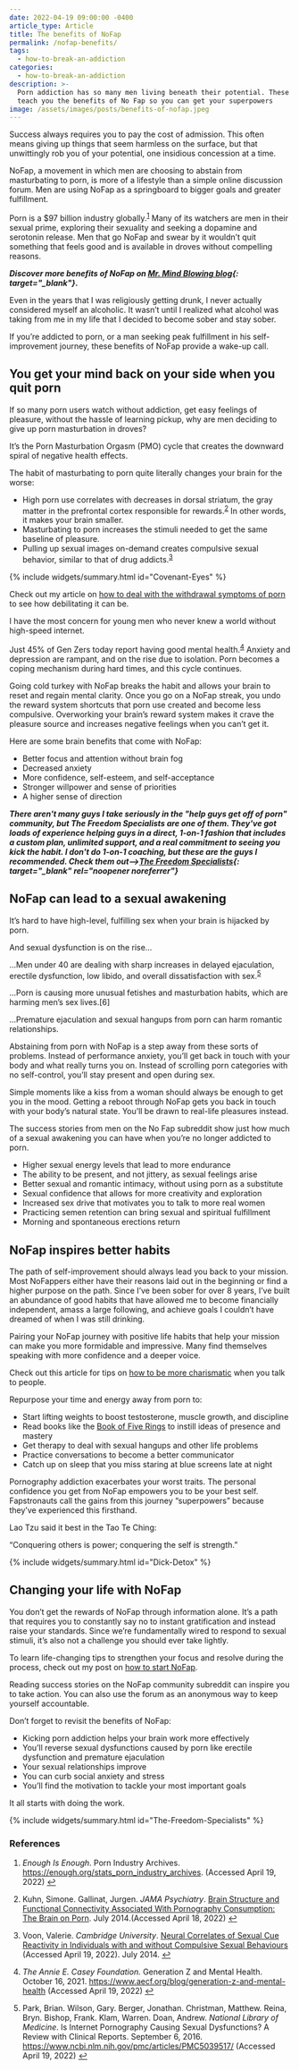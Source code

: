 ```yaml
---
date: 2022-04-19 09:00:00 -0400
article_type: Article
title: The benefits of NoFap
permalink: /nofap-benefits/
tags:
  - how-to-break-an-addiction
categories:
  - how-to-break-an-addiction
description: >-
  Porn addiction has so many men living beneath their potential. These tips will
  teach you the benefits of No Fap so you can get your superpowers
image: /assets/images/posts/benefits-of-nofap.jpeg
---
```

Success always requires you to pay the cost of admission. This often means giving up things that seem harmless on the surface, but that unwittingly rob you of your potential, one insidious concession at a time.

NoFap, a movement in which men are choosing to abstain from masturbating to porn, is more of a lifestyle than a simple online discussion forum. Men are using NoFap as a springboard to bigger goals and greater fulfillment.

Porn is a $97 billion industry globally.<sup id="fnref:1" role="doc-noteref"><a class="footnote" rel="footnote" href="#fn:1">1</a></sup> Many of its watchers are men in their sexual prime, exploring their sexuality and seeking a dopamine and serotonin release. Men that go NoFap and swear by it wouldn’t quit something that feels good and is available in droves without compelling reasons.

***Discover more benefits of NoFap on&nbsp;[Mr. Mind Blowing blog](https://mrmindblowing.com/25-crazy-benefits-of-nofap-the-superpowers-of-nofap/){: target="_blank"}.***

Even in the years that I was religiously getting drunk, I never actually considered myself an alcoholic. It wasn’t until I realized what alcohol was taking from me in my life that I decided to become sober and stay sober.

If you’re addicted to porn, or a man seeking peak fulfillment in his self-improvement journey, these benefits of NoFap provide a wake-up call.

## You get your mind back on your side when you quit porn

If so many porn users watch without addiction, get easy feelings of pleasure, without the hassle of learning pickup, why are men deciding to give up porn masturbation in droves?

It’s the Porn Masturbation Orgasm (PMO) cycle that creates the downward spiral of negative health effects.

The habit of masturbating to porn quite literally changes your brain for the worse:

* High porn use correlates with decreases in dorsal striatum, the gray matter in the prefrontal cortex responsible for rewards.<sup id="fnref:2" role="doc-noteref"><a class="footnote" rel="footnote" href="#fn:2">2</a></sup> In other words, it makes your brain smaller.
* Masturbating to porn increases the stimuli needed to get the same baseline of pleasure.
* Pulling up sexual images on-demand creates compulsive sexual behavior, similar to that of drug addicts.<sup id="fnref:3" role="doc-noteref"><a class="footnote" rel="footnote" href="#fn:3">3</a></sup>

{% include widgets/summary.html id="Covenant-Eyes" %}

Check out my article on [how to deal with the withdrawal symptoms of porn](https://edlatimore.com/dealing-with-porn-addiction-withdrawal/) to see how debilitating it can be.

I have the most concern for young men who never knew a world without high-speed internet.

Just 45% of Gen Zers today report having good mental health.<sup id="fnref:4" role="doc-noteref"><a class="footnote" rel="footnote" href="#fn:4">4</a></sup> Anxiety and depression are rampant, and on the rise due to isolation. Porn becomes a coping mechanism during hard times, and this cycle continues.

Going cold turkey with NoFap breaks the habit and allows your brain to reset and regain mental clarity. Once you go on a NoFap streak, you undo the reward system shortcuts that porn use created and become less compulsive. Overworking your brain’s reward system makes it crave the pleasure source and increases negative feelings when you can’t get it.

Here are some brain benefits that come with NoFap:

* Better focus and attention without brain fog
* Decreased anxiety
* More confidence, self-esteem, and self-acceptance
* Stronger willpower and sense of priorities
* A higher sense of direction

***There aren't many guys I take seriously in the "help guys get off of porn" community, but The Freedom Specialists are one of them. They've got loads of experience helping guys in a direct, 1-on-1 fashion that includes a custom plan, unlimited support, and a real commitment to seeing you kick the habit. I don't do 1-on-1 coaching, but these are the guys I recommended. Check them out—&gt;[The Freedom Specialists](https://rebrand.ly/dl0pix3){: target="_blank" rel="noopener noreferrer"}***

## NoFap can lead to a sexual awakening

It’s hard to have high-level, fulfilling sex when your brain is hijacked by porn.

And sexual dysfunction is on the rise…

…Men under 40 are dealing with sharp increases in delayed ejaculation, erectile dysfunction, low libido, and overall dissatisfaction with sex.<sup id="fnref:5" role="doc-noteref"><a class="footnote" rel="footnote" href="#fn:5">5</a></sup>

…Porn is causing more unusual fetishes and masturbation habits, which are harming men’s sex lives.\[6\]

…Premature ejaculation and sexual hangups from porn can harm romantic relationships.

Abstaining from porn with NoFap is a step away from these sorts of problems. Instead of performance anxiety, you’ll get back in touch with your body and what really turns you on. Instead of scrolling porn categories with no self-control, you’ll stay present and open during sex.

Simple moments like a kiss from a woman should always be enough to get you in the mood. Getting a reboot through NoFap gets you back in touch with your body’s natural state. You’ll be drawn to real-life pleasures instead.

The success stories from men on the No Fap subreddit show just how much of a sexual awakening you can have when you’re no longer addicted to porn.

* Higher sexual energy levels that lead to more endurance
* The ability to be present, and not jittery, as sexual feelings arise
* Better sexual and romantic intimacy, without using porn as a substitute
* Sexual confidence that allows for more creativity and exploration
* Increased sex drive that motivates you to talk to more real women
* Practicing semen retention can bring sexual and spiritual fulfillment
* Morning and spontaneous erections return

## NoFap inspires better habits

The path of self-improvement should always lead you back to your mission. Most NoFappers either have their reasons laid out in the beginning or find a higher purpose on the path. Since I’ve been sober for over 8 years, I’ve built an abundance of good habits that have allowed me to become financially independent, amass a large following, and achieve goals I couldn’t have dreamed of when I was still drinking.

Pairing your NoFap journey with positive life habits that help your mission can make you more formidable and impressive. Many find themselves speaking with more confidence and a deeper voice.

Check out this article for tips on [how to be more charismatic](https://edlatimore.com/how-to-be-charismatic/) when you talk to people.

Repurpose your time and energy away from porn to:

* Start lifting weights to boost testosterone, muscle growth, and discipline
* Read books like the [Book of Five Rings](https://edlatimore.com/the-book-of-five-rings-quotes/) to instill ideas of presence and mastery
* Get therapy to deal with sexual hangups and other life problems
* Practice conversations to become a better communicator
* Catch up on sleep that you miss staring at blue screens late at night

Pornography addiction exacerbates your worst traits. The personal confidence you get from NoFap empowers you to be your best self. Fapstronauts call the gains from this journey “superpowers” because they’ve experienced this firsthand.

Lao Tzu said it best in the Tao Te Ching:

“Conquering others is power; conquering the self is strength.”

{% include widgets/summary.html id="Dick-Detox" %}

## Changing your life with NoFap

You don’t get the rewards of NoFap through information alone. It’s a path that requires you to constantly say no to instant gratification and instead raise your standards. Since we’re fundamentally wired to respond to sexual stimuli, it’s also not a challenge you should ever take lightly.

To learn life-changing tips to strengthen your focus and resolve during the process, check out my post on [how to start NoFap](https://edlatimore.com/how-to-start-nofap/).

Reading success stories on the NoFap community subreddit can inspire you to take action. You can also use the forum as an anonymous way to keep yourself accountable.

Don’t forget to revisit the benefits of NoFap:

* Kicking porn addiction helps your brain work more effectively
* You’ll reverse sexual dysfunctions caused by porn like erectile dysfunction and premature ejaculation
* Your sexual relationships improve
* You can curb social anxiety and stress
* You’ll find the motivation to tackle your most important goals

It all starts with doing the work.

{% include widgets/summary.html id="The-Freedom-Specialists" %}

### References

<div class="footnotes" role="doc-endnotes"><ol><li id="fn:1" role="doc-endnote"><p><em>Enough Is Enough</em>. Porn Industry Archives. <a href="https://enough.org/stats_porn_industry_archives">https://enough.org/stats_porn_industry_archives</a>. (Accessed April 19, 2022)&nbsp;<a class="reversefootnote" role="doc-backlink" href="#fnref:1">↩</a></p></li><li id="fn:2" role="doc-endnote"><p>Kuhn, Simone. Gallinat, Jurgen. <em>JAMA Psychiatry</em>. <a href="https://web.archive.org/web/20180712233848/https://jamanetwork.com/journals/jamapsychiatry/fullarticle/1874574">Brain Structure and Functional Connectivity Associated With Pornography Consumption: The Brain on Porn</a>. July 2014.(Accessed April 18, 2022)&nbsp;<a class="reversefootnote" role="doc-backlink" href="#fnref:2">↩</a></p></li><li id="fn:3" role="doc-endnote"><p>Voon, Valerie. <em>Cambridge University</em>. <a href="https://web.archive.org/web/20181011094233/https://www.yourbrainonporn.com/cambridge-university-brain-scans-find-porn-addiction">Neural Correlates of Sexual Cue Reactivity in Individuals with and without Compulsive Sexual Behaviours</a> (Accessed April 19, 2022). July 2014.&nbsp;<a class="reversefootnote" role="doc-backlink" href="#fnref:3">↩</a></p></li><li id="fn:4" role="doc-endnote"><p><em>The Annie E. Casey Foundation.</em> Generation Z and Mental Health. October 16, 2021. <a href="https://www.aecf.org/blog/generation-z-and-mental-health">https://www.aecf.org/blog/generation-z-and-mental-health</a> (Accessed April 19, 2022)&nbsp;<a class="reversefootnote" role="doc-backlink" href="#fnref:4">↩</a></p></li><li id="fn:5" role="doc-endnote"><p>Park, Brian. Wilson, Gary. Berger, Jonathan. Christman, Matthew. Reina, Bryn. Bishop, Frank. Klam, Warren. Doan, Andrew. <em>National Library of Medicine</em>. Is Internet Pornography Causing Sexual Dysfunctions? A Review with Clinical Reports. September 6, 2016. <a href="https://www.ncbi.nlm.nih.gov/pmc/articles/PMC5039517/">https://www.ncbi.nlm.nih.gov/pmc/articles/PMC5039517/</a> (Accessed April 19, 2022)&nbsp;<a class="reversefootnote" role="doc-backlink" href="#fnref:5">↩</a></p></li></ol></div>